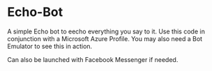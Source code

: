 # Echo-Bot

A simple Echo bot to eecho everything you say to it. Use this code in conjunction with a Microsoft Azure Profile.
You may also need a Bot Emulator to see this in action. 

Can also be launched with Facebook Messenger if needed.

